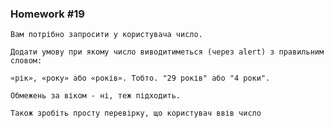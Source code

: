 ### Homework #19
    Вам потрібно запросити у користувача число.

    Додати умову при якому число виводитиметься (через alert) з правильним словом: 

    «рік», «року» або «років». Тобто. "29 років" або "4 роки".

    Обмежень за віком - ні, теж підходить.

    Також зробіть просту перевірку, що користувач ввів число